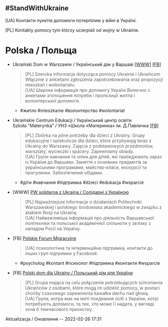 ## #StandWithUkraine

\[UA\] Контакти пунктів допомоги потерпілим у війні в Україні.

\[PL\] Kontakty pomocy tym którzy ucierpiali od wojny w Ukrainie.

# Polska / Польща

- Ukraiński Dom w Warszawie / Український дім у Варшаві \[[WWW](https://ukrainskidom.pl)\] \[[FB](https://www.facebook.com/UkrainskiDom)\]
  > \[PL\] Szeroka informacja dotycząca pomocy Ukrainie i Ukraińcom \
  > Włącznie z ankietami zgłoszenia zapotrzebowania oraz propozycji mieszkań i wolontariatu. \
  > \[UA\] Широка інформація про допомогу Україні
  > Включно з анкетами зголошення потреби і пропозиції житла і волонтерської допомоги.

  - #житло #mieszkanie #волонтерство #wolontariat 

- Ukraińskie Centrum Edukacji / Український центр освіти \
  Szkoła "Materynka" / УНЗ «Школа «Материнка» ім. Д.Павличка \[[FB](https://www.facebook.com/szkola.ua.Materynka/posts/1283531512056708)\]
  > \[PL\] Zbiórka na pilne potrzeby dla dzieci z Ukrainy. Grupy edukacyjne i opiekuńcze dla dzieci, które przybywają teraz z Ukrainy do Warszawy. Zajęcia z podstawowych przedmiotów, warsztaty, wycieczki i spacery. Zapewniamy obiady. \
  > \[UA\] Групи навчання та опіки для дітей, які приїжджають зараз із України до Варшави. Заняття з основних предметів за українськими програмами, майстер-класи, екскурсії та прогулянки. Забезпечення обідами.
  
  - #діти #навчання #підтримка #dzieci #edukacja #wsparcie

- \[WWW\] [PW solidarna z Ukrainą / Солідарні з Україною](https://www.pw.edu.pl/PW-solidarna-z-Ukraina-Solidarni-z-Ukrayinoyu)
  > \[PL\] Najważniejsze informacje o działaniach Politechniki Warszawskiej i polskiego środowiska akademickiego w związku z atakiem Rosji na Ukrainę. \
  > \[UA\] Найважливіша інформація про діяльність Варшавської політехніки та польської академічної спільноти у зв’язку з нападом Росії на Україну.

- \[FB\] [Polskie Forum Migracyjne](https://www.facebook.com/PolskieForumMigracyjne/)
  > \[UA\] психологічна та інтервенційна підтримка, контакти до інших груп підтримки у Facebook

  - #psycholog #kontant #психолог #підтримка #контакти #wsparcie

- \[FB\] [Polski dom dla Ukrainy / Польський дім для України](https://www.facebook.com/groups/321642230008180/)
  > \[PL\] Grupa mająca na celu połączenie potrzebujących schronienia Ukraińców z osobami, które mogą im udzielić pomocy, w postaci choćby czasowego zapewnienia kawałka dachu nad głową. \
  > \[UA\] Група, котра має на меті поєднання осіб з України, котрі потребують допомоги, та тих, хто може її надати, у вигляді хоча б тимчасового прихистку.

Aktualizacja / Оновлення -- 2022-02-26 17:31
